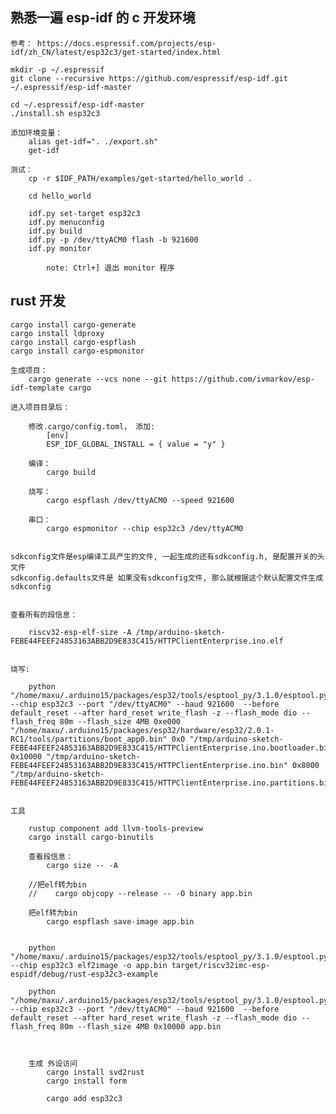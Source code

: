 ## 熟悉一遍 esp-idf 的 c 开发环境

    参考： https://docs.espressif.com/projects/esp-idf/zh_CN/latest/esp32c3/get-started/index.html

    mkdir -p ~/.espressif
    git clone --recursive https://github.com/espressif/esp-idf.git ~/.espressif/esp-idf-master

    cd ~/.espressif/esp-idf-master
    ./install.sh esp32c3

    添加环境变量：
        alias get-idf=". ./export.sh"
        get-idf

    测试：
        cp -r $IDF_PATH/examples/get-started/hello_world .

        cd hello_world

        idf.py set-target esp32c3
        idf.py menuconfig
        idf.py build
        idf.py -p /dev/ttyACM0 flash -b 921600
        idf.py monitor

            note: Ctrl+] 退出 monitor 程序

## rust 开发

    cargo install cargo-generate
    cargo install ldproxy
    cargo install cargo-espflash
    cargo install cargo-espmonitor

    生成项目：
        cargo generate --vcs none --git https://github.com/ivmarkov/esp-idf-template cargo

    进入项目目录后：

        修改.cargo/config.toml， 添加:
            [env]
            ESP_IDF_GLOBAL_INSTALL = { value = "y" }
        
        编译：
            cargo build
        
        烧写：
            cargo espflash /dev/ttyACM0 --speed 921600
        
        串口：
            cargo espmonitor --chip esp32c3 /dev/ttyACM0


    sdkconfig文件是esp编译工具产生的文件, 一起生成的还有sdkconfig.h, 是配置开关的头文件
    sdkconfig.defaults文件是 如果没有sdkconfig文件, 那么就根据这个默认配置文件生成 sdkconfig


    查看所有的段信息：
        
        riscv32-esp-elf-size -A /tmp/arduino-sketch-FEBE44FEEF24853163ABB2D9E833C415/HTTPClientEnterprise.ino.elf


    烧写:

        python "/home/maxu/.arduino15/packages/esp32/tools/esptool_py/3.1.0/esptool.py" --chip esp32c3 --port "/dev/ttyACM0" --baud 921600  --before default_reset --after hard_reset write_flash -z --flash_mode dio --flash_freq 80m --flash_size 4MB 0xe000 "/home/maxu/.arduino15/packages/esp32/hardware/esp32/2.0.1-RC1/tools/partitions/boot_app0.bin" 0x0 "/tmp/arduino-sketch-FEBE44FEEF24853163ABB2D9E833C415/HTTPClientEnterprise.ino.bootloader.bin" 0x10000 "/tmp/arduino-sketch-FEBE44FEEF24853163ABB2D9E833C415/HTTPClientEnterprise.ino.bin" 0x8000 "/tmp/arduino-sketch-FEBE44FEEF24853163ABB2D9E833C415/HTTPClientEnterprise.ino.partitions.bin"


    工具

        rustup component add llvm-tools-preview
        cargo install cargo-binutils

        查看段信息：
            cargo size -- -A

        //把elf转为bin
        //    cargo objcopy --release -- -O binary app.bin

        把elf转为bin
            cargo espflash save-image app.bin


        python "/home/maxu/.arduino15/packages/esp32/tools/esptool_py/3.1.0/esptool.py" --chip esp32c3 elf2image -o app.bin target/riscv32imc-esp-espidf/debug/rust-esp32c3-example

        python "/home/maxu/.arduino15/packages/esp32/tools/esptool_py/3.1.0/esptool.py" --chip esp32c3 --port "/dev/ttyACM0" --baud 921600  --before default_reset --after hard_reset write_flash -z --flash_mode dio --flash_freq 80m --flash_size 4MB 0x10000 app.bin



        生成 外设访问
            cargo install svd2rust
            cargo install form

            cargo add esp32c3